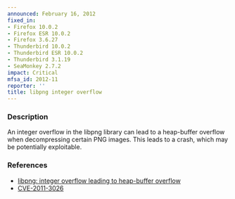 ```yaml
---
announced: February 16, 2012
fixed_in:
- Firefox 10.0.2
- Firefox ESR 10.0.2
- Firefox 3.6.27
- Thunderbird 10.0.2
- Thunderbird ESR 10.0.2
- Thunderbird 3.1.19
- SeaMonkey 2.7.2
impact: Critical
mfsa_id: 2012-11
reporter: ''
title: libpng integer overflow
---
```


<h3>Description</h3>

<p>An integer overflow in the libpng library can lead to a heap-buffer
overflow when decompressing certain PNG images. This leads to a
crash, which may be potentially exploitable.
</p>


<h3>References</h3>

<ul>
  <li><a href="https://bugzilla.mozilla.org/show_bug.cgi?id=727401">
      libpng: integer overflow leading to heap-buffer overflow</a></li>
  <li><a href="http://cve.mitre.org/cgi-bin/cvename.cgi?name=CVE-2011-3026" class="ex-ref">CVE-2011-3026</a></li>
</ul>



